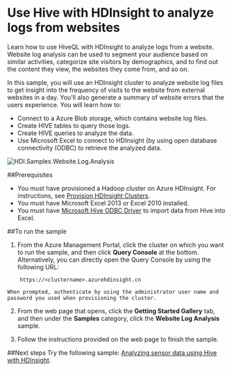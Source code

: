<properties 
	pageTitle="Use Hive with Hadoop for website log analysis| Windows Azure" 
	description="Learn how to use Hive with HDInsight to analyze website logs. You'll use a log file as input into an HDInsight table, and use HiveQL to query the data." 
	services="hdinsight" 
	documentationCenter="" 
	authors="nitinme" 
	manager="paulettm" 
	editor="cgronlun"
	tags="azure-portal"/>

<tags
	ms.service="hdinsight"
	ms.date="08/07/2015"
	wacn.date=""/>

# Use Hive with HDInsight to analyze logs from websites

Learn how to use HiveQL with HDInsight to analyze logs from a website. Website log analysis can be used to segment your audience based on similar activities, categorize site visitors by demographics, and to find out the content they view, the websites they come from, and so on.

In this sample, you will use an HDInsight cluster to analyze website log files to get insight into the frequency of visits to the website from external websites in a day. You'll also generate a summary of website errors that the users experience. You will learn how to:

- Connect to a Azure Blob storage, which contains website log files.
- Create HIVE tables to query those logs.
- Create HIVE queries to analyze the data.
- Use Microsoft Excel to connect to HDInsight (by using open database connectivity (ODBC) to retrieve the analyzed data.

![HDI.Samples.Website.Log.Analysis][img-hdi-weblogs-sample]

##Prerequisites

- You must have provisioned a Hadoop cluster on Azure HDInsight. For instructions, see [Provision HDInsight Clusters][hdinsight-provision]. 
- You must have Microsoft Excel 2013 or Excel 2010 installed.
- You must have [Microsoft Hive ODBC Driver](http://www.microsoft.com/download/details.aspx?id=40886) to import data from Hive into Excel.


##To run the sample
<!-- deleted by customization

1. From the [Azure Preview Portal](https://ms.portal.azure.com/), from the Startboard (if you pinned the cluster there), click the cluster tile on which you want to run the sample.

2. From the cluster blade, under **Quick Links**, click **Cluster Dashboard**, and then from the **Cluster Dashboard** blade, click **HDInsight Cluster Dashboard**. Alternatively, you can directly open the dashboard by using the following URL:

-->
<!-- keep by customization: begin -->
1. From the Azure Management Portal, click the cluster on which you want to run the sample, and then click **Query Console** at the bottom. Alternatively, you can directly open the Query Console by using the following URL:
<!-- keep by customization: end -->
	 	https://<clustername>.azurehdinsight.cn
	
	When prompted, authenticate by using the administrator user name and password you used when provisioning the cluster.
  
2. From the web page that opens, click the **Getting Started Gallery** tab, and then under the **Samples** category, click the **Website Log Analysis** sample.

3. Follow the instructions provided on the web page to finish the sample.

##Next steps
Try the following sample: [Analyzing sensor data using Hive with HDInsight](/documentation/articles/hdinsight-hive-analyze-sensor-data).


[hdinsight-provision]: /documentation/articles/hdinsight-provision-clusters
<!-- deleted by customization
[hdinsight-sensor-data-sample]: /documentation/articles/hdinsight-use-hive-sensor-data-analysis
-->
[img-hdi-weblogs-sample]: ./media/hdinsight-hive-analyze-website-log/hdinsight-weblogs-sample.png
 